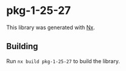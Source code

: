 # pkg-1-25-27

This library was generated with [Nx](https://nx.dev).

## Building

Run `nx build pkg-1-25-27` to build the library.
